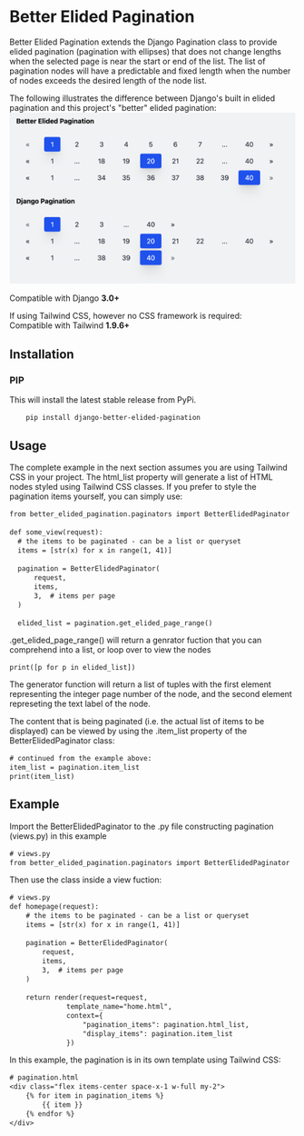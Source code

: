 # Better Elided Pagination

Better Elided Pagination extends the Django Pagination class to provide elided pagination (pagination with ellipses) that does not change lengths when the selected page is near the start or end of the list. The list of pagination nodes will have a predictable and fixed length when the number of nodes exceeds the desired length of the node list.

The following illustrates the difference between Django's built in elided pagination and this project's "better" elided pagination:<br>
![Alt text](/screenshots/comparison.png?raw=true "Title")

Compatible with Django **3.0+**

If using Tailwind CSS, however no CSS framework is required:<br>
Compatible with Tailwind **1.9.6+**

## Installation

### PIP

This will install the latest stable release from PyPi.

```
    pip install django-better-elided-pagination
```


## Usage
The complete example in the next section assumes you are using Tailwind CSS in your project. The html_list property will generate a list of HTML nodes styled using Tailwind CSS classes. If you prefer to style the pagination items yourself, you can simply use:
```
from better_elided_pagination.paginators import BetterElidedPaginator

def some_view(request):
  # the items to be paginated - can be a list or queryset
  items = [str(x) for x in range(1, 41)]

  pagination = BetterElidedPaginator(
      request,
      items,
      3,  # items per page
  )

  elided_list = pagination.get_elided_page_range()
```
.get_elided_page_range() will return a genrator fuction that you can comprehend into a list, or loop over to view the nodes
```
print([p for p in elided_list])
```
The generator function will return a list of tuples with the first element representing the integer page number of the node, and the second element represeting the text label of the node.

The content that is being paginated (i.e. the actual list of items to be displayed) can be viewed by using the .item_list property of the BetterElidedPaginator class:
```
# continued from the example above:
item_list = pagination.item_list
print(item_list)
```


## Example
Import the BetterElidedPaginator to the .py file constructing pagination (views.py) in this example
```
# views.py
from better_elided_pagination.paginators import BetterElidedPaginator
```

Then use the class inside a view fuction:
```
# views.py
def homepage(request):
    # the items to be paginated - can be a list or queryset
    items = [str(x) for x in range(1, 41)]

    pagination = BetterElidedPaginator(
        request,
        items,
        3,  # items per page
    )

    return render(request=request,
              template_name="home.html",
              context={
                  "pagination_items": pagination.html_list,
                  "display_items": pagination.item_list
              })
```

In this example, the pagination is in its own template using Tailwind CSS:
```
# pagination.html
<div class="flex items-center space-x-1 w-full my-2">
    {% for item in pagination_items %}
        {{ item }}
    {% endfor %}
</div>
```

